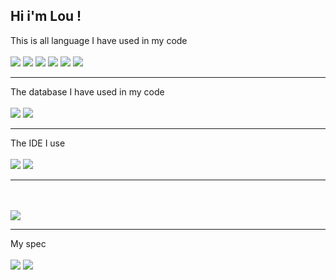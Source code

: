 Hi i'm Lou !
-------------
This is all language I have used in my code
<br>
<br>
<a href="https://github.com/Lou-fr"><img src ="https://img.shields.io/badge/HTML5-E34F26?style=for-the-badge&logo=html5&logoColor=white"></a>
<a href="https://github.com/Lou-fr"><img src ="https://img.shields.io/badge/CSS3-1572B6?style=for-the-badge&logo=css3&logoColor=white"></a>
<a href="https://github.com/Lou-fr"><img src ="https://img.shields.io/badge/PHP-777BB4?style=for-the-badge&logo=php&logoColor=white"></a>
<a href="https://github.com/Lou-fr"><img src ="https://img.shields.io/badge/Python-3776AB?style=for-the-badge&logo=python&logoColor=white"></a>
<a href="https://github.com/Lou-fr/cpp-test"><img src ="https://img.shields.io/badge/C%2B%2B-00599C?style=for-the-badge&logo=c%2B%2B&logoColor=white"></a>
<a href=""><img src = "https://img.shields.io/badge/C%23-239120?style=for-the-badge&logo=c-sharp&logoColor=white"></a>
<hr>
The database I have used in my code
<br>
<br>
<a href="https://github.com/Lou-fr"><img src ="https://img.shields.io/badge/MongoDB-4EA94B?style=for-the-badge&logo=mongodb&logoColor=white"></a>
<a href="https://github.com/Lou-fr"><img src ="https://img.shields.io/badge/MySQL-00000F?style=for-the-badge&logo=mysql&logoColor=white"></a>
<hr>
The IDE I use
<br>
<br>
<a href="https://github.com/Lou-fr"><img src ="https://img.shields.io/badge/Visual_Studio_Code-0078D4?style=for-the-badge&logo=visual%20studio%20code&logoColor=white"></a>
<a href="https://github.com/Lou-fr"><img src ="https://img.shields.io/badge/Visual_Studio-5C2D91?style=for-the-badge&logo=visual%20studio&logoColor=white"></a>
<hr>
<br>
<br>
<img src ="https://github-readme-stats.vercel.app/api/top-langs/?username=Lou-fr&theme=blue-green"/> 
<hr>
My spec
<br>
<br>
<a href=""><img src ="https://img.shields.io/badge/AMD-Radeon_RX_7700XT-ED1C24?style=for-the-badge&logo=amd&logoColor=white"></a>
<a href=""><img src ="https://img.shields.io/badge/Intel-Core_i7_11th-0071C5?style=for-the-badge&logo=intel&logoColor=white"></a>

<!--
**Lou-fr/Lou-fr** is a ✨ _special_ ✨ repository because its `README.md` (this file) appears on your GitHub profile.

Here are some ideas to get you started:

- 🔭 I’m currently working on ...
- 🌱 I’m currently learning ...
- 👯 I’m looking to collaborate on ...
- 🤔 I’m looking for help with ...
- 💬 Ask me about ...
- 📫 How to reach me: ...
- 😄 Pronouns: ...
- ⚡ Fun fact: ...
-->
